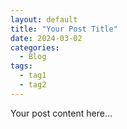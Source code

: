 ```yaml
---
layout: default
title: "Your Post Title"
date: 2024-03-02
categories:
  - Blog
tags:
  - tag1
  - tag2
---
```


Your post content here... 